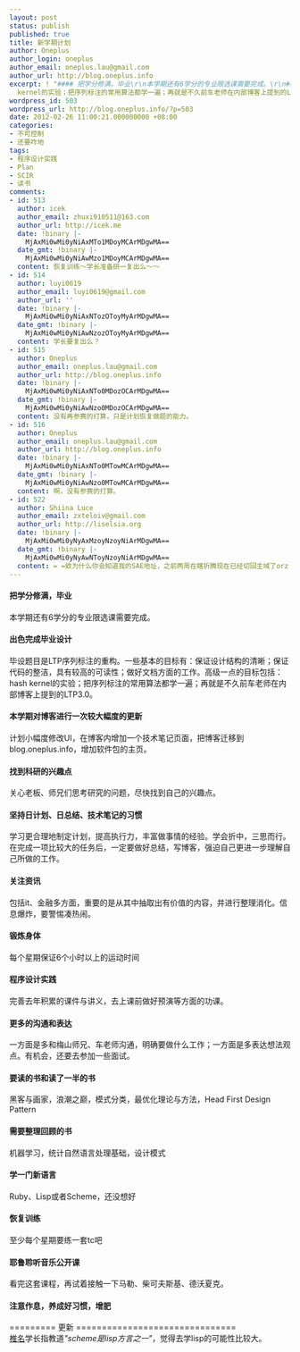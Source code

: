 ```yaml
---
layout: post
status: publish
published: true
title: 新学期计划
author: Oneplus
author_login: oneplus
author_email: oneplus.lau@gmail.com
author_url: http://blog.oneplus.info
excerpt: ! "#### 把学分修满，毕业\r\n本学期还有6学分的专业限选课需要完成。\r\n#### 出色完成毕业设计\r\n毕设题目是LTP序列标注的重构。一些基本的目标有：保证设计结构的清晰；保证代码的整洁，具有较高的可读性；做好文档方面的工作。高级一点的目标包括：hash
  kernel的实验；把序列标注的常用算法都学一遍；再就是不久前车老师在内部博客上提到的LTP3.0。\r\n"
wordpress_id: 503
wordpress_url: http://blog.oneplus.info/?p=503
date: 2012-02-26 11:00:21.000000000 +08:00
categories:
- 不可控制
- 还要咋地
tags:
- 程序设计实践
- Plan
- SCIR
- 读书
comments:
- id: 513
  author: icek
  author_email: zhuxi910511@163.com
  author_url: http://icek.me
  date: !binary |-
    MjAxMi0wMi0yNiAxMTo1MDoyMCArMDgwMA==
  date_gmt: !binary |-
    MjAxMi0wMi0yNiAwMzo1MDoyMCArMDgwMA==
  content: 恢复训练～学长准备研一复出么～～
- id: 514
  author: luyi0619
  author_email: luyi0619@gmail.com
  author_url: ''
  date: !binary |-
    MjAxMi0wMi0yNiAxNTozOToyMyArMDgwMA==
  date_gmt: !binary |-
    MjAxMi0wMi0yNiAwNzozOToyMyArMDgwMA==
  content: 学长要复出么？
- id: 515
  author: Oneplus
  author_email: oneplus.lau@gmail.com
  author_url: http://blog.oneplus.info
  date: !binary |-
    MjAxMi0wMi0yNiAxNTo0MDozOCArMDgwMA==
  date_gmt: !binary |-
    MjAxMi0wMi0yNiAwNzo0MDozOCArMDgwMA==
  content: 没有再参赛的打算，只是计划恢复做题的能力。
- id: 516
  author: Oneplus
  author_email: oneplus.lau@gmail.com
  author_url: http://blog.oneplus.info
  date: !binary |-
    MjAxMi0wMi0yNiAxNTo0MTowMCArMDgwMA==
  date_gmt: !binary |-
    MjAxMi0wMi0yNiAwNzo0MTowMCArMDgwMA==
  content: 啊，没有参赛的打算。
- id: 522
  author: Shiina Luce
  author_email: zxteloiv@gmail.com
  author_url: http://liselsia.org
  date: !binary |-
    MjAxMi0wMi0yNyAxMzoyNzoyNiArMDgwMA==
  date_gmt: !binary |-
    MjAxMi0wMi0yNyAwNToyNzoyNiArMDgwMA==
  content: = =欸为什么你会知道我的SAE地址，之前两周在瞎折腾现在已经切回主域了orz
---
```

#### 把学分修满，毕业
本学期还有6学分的专业限选课需要完成。
#### 出色完成毕业设计
毕设题目是LTP序列标注的重构。一些基本的目标有：保证设计结构的清晰；保证代码的整洁，具有较高的可读性；做好文档方面的工作。高级一点的目标包括：hash kernel的实验；把序列标注的常用算法都学一遍；再就是不久前车老师在内部博客上提到的LTP3.0。
<a id="more"></a><a id="more-503"></a>
#### 本学期对博客进行一次较大幅度的更新
计划小幅度修改UI，在博客内增加一个技术笔记页面，把博客迁移到blog.oneplus.info，增加软件包的主页。
#### 找到科研的兴趣点
关心老板、师兄们思考研究的问题，尽快找到自己的兴趣点。
#### 坚持日计划、日总结、技术笔记的习惯
学习更合理地制定计划，提高执行力，丰富做事情的经验。学会折中，三思而行。在完成一项比较大的任务后，一定要做好总结，写博客，强迫自己更进一步理解自己所做的工作。
#### 关注资讯
包括it、金融多方面，重要的是从其中抽取出有价值的内容，并进行整理消化。信息爆炸，要警惕凑热闹。
#### 锻炼身体
每个星期保证6个小时以上的运动时间
#### 程序设计实践
完善去年积累的课件与讲义，去上课前做好预演等方面的功课。
#### 更多的沟通和表达
一方面是多和梅山师兄、车老师沟通，明确要做什么工作；一方面是多表达想法观点。有机会，还要去参加一些面试。
#### 要读的书和读了一半的书
黑客与画家，浪潮之巅，模式分类，最优化理论与方法，Head First Design Pattern
#### 需要整理回顾的书
机器学习，统计自然语言处理基础，设计模式
#### 学一门新语言
Ruby、Lisp或者Scheme，还没想好
#### 恢复训练
至少每个星期要练一套tc吧
#### 耶鲁聆听音乐公开课
看完这套课程，再试着接触一下马勒、柴可夫斯基、德沃夏克。
#### 注意作息，养成好习惯，增肥
========= 更新 ===============================<br />
<a href="http://liselsia.sinaapp.com/">椎名</a>学长指教道<em>"scheme是lisp方言之一"</em>，觉得去学lisp的可能性比较大。
